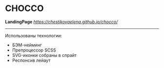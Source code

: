 # CHOCCO

**LandingPage**
_https://chestikovaelena.github.io/chocco/_

---

Использованы технологии:
* БЭМ-нейминг
* Препроцессор SCSS
* SVG-иконки собраны в спрайт
* Респонсив лейаут